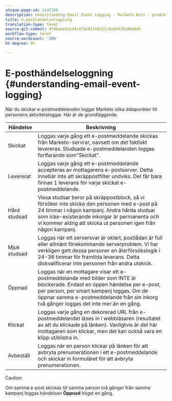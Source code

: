 ```yaml
---
unique-page-id: 1147356
description: Understanding Email Event Logging - Marketo Docs - produktdokumentation
title: E-posthändelseloggning
translation-type: tm+mt
source-git-commit: d7d6aee63144c472e02fe0221c4a164183d04dd4
workflow-type: tm+mt
source-wordcount: '300'
ht-degree: 0%

---
```



# E-posthändelseloggning {#understanding-email-event-logging}

När du skickar e-postmeddelanden loggar Marketo olika datapunkter till personens aktivitetsloggar. Här är de grundläggande.

| Händelse | Beskrivning |
|---|---|
| Skickat | Loggas varje gång ett e-postmeddelande skickas från Marketo-servrar, oavsett om det faktiskt levereras. Studsade e-postmeddelanden loggas fortfarande som&quot;Skickat&quot;. |
| Levererat | Loggas varje gång ett e-postmeddelande accepteras av mottagarens e-postserver. Detta innebär inte att skräppostfilter undviks. Det får bara finnas 1 leverans för varje skickat e-postmeddelande. |
| Hård studsad | Vissa studsar beror på skräppostblock, så vi försöker inte skicka den personen med e-post på 24 timmar i någon kampanj. Andra hårda studsar som icke-existerande inkorgar är permanenta och vi kommer aldrig att skicka ut personen igen från någon kampanj. |
| Mjuk studsad | Loggas när ett serversvar är oklart, postlådan är full eller allmänt förekommande serverproblem. Vi har verkligen gett dessa personer en återförsökslogik i 24-36 timmar för framtida leverans. Detta diskvalificerar inte personen från andra utskick. |
| Öppnad | Loggas när en mottagare visar ett e-postmeddelande med bilder som INTE är blockerade. Endast en öppen händelse per e-post, per person, per smart kampanj loggas. Om de öppnar samma e-postmeddelande från sin inkorg två gånger loggas det inte mer än en gång. |
| Klickat | Loggas varje gång en dekorerad URL från e-postmeddelandet läses in i webbläsaren (resultatet av att du klickade på länken). Vanligtvis är det här mottagaren som klickar, men det kan också vara en klipp ut/klistra in. |
| Avbeställ | Loggas när en person klickar på länken för att avbryta prenumerationen i ett e-postmeddelande och skickar in formuläret för att avbryta prenumerationen. |

>[!CAUTION]
>
>Om samma e-post skickas till samma person två gånger från samma kampanj loggas händelsen **Öppnad** högst en gång.

